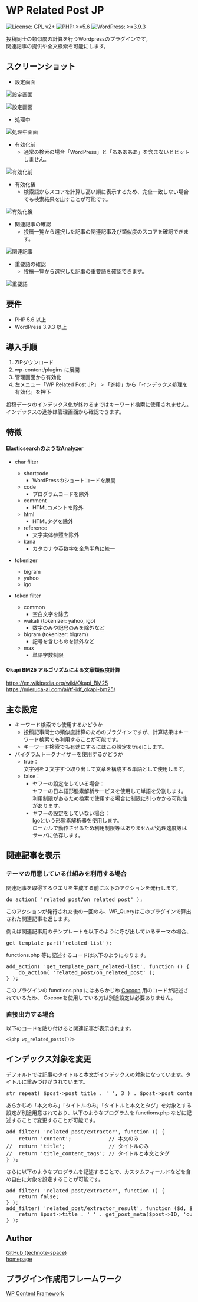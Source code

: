 # WP Related Post JP

[![License: GPL v2+](https://img.shields.io/badge/License-GPL%20v2%2B-blue.svg)](http://www.gnu.org/licenses/gpl-2.0.html)
[![PHP: >=5.6](https://img.shields.io/badge/PHP-%3E%3D5.6-orange.svg)](http://php.net/)
[![WordPress: >=3.9.3](https://img.shields.io/badge/WordPress-%3E%3D3.9.3-brightgreen.svg)](https://wordpress.org/)

投稿同士の類似度の計算を行うWordpressのプラグインです。  
関連記事の提供や全文検索を可能にします。

## スクリーンショット
- 設定画面

![設定画面](https://raw.githubusercontent.com/technote-space/wp-related-post-jp/master/screenshot-1.png)

![設定画面](https://raw.githubusercontent.com/technote-space/wp-related-post-jp/master/screenshot-7.png)

- 処理中

![処理中画面](https://raw.githubusercontent.com/technote-space/wp-related-post-jp/master/screenshot-2.png)

- 有効化前
  - 通常の検索の場合「WordPress」と「あああああ」を含まないとヒットしません。

![有効化前](https://raw.githubusercontent.com/technote-space/wp-related-post-jp/master/screenshot-3.png)

- 有効化後
  - 検索語からスコアを計算し高い順に表示するため、完全一致しない場合でも検索結果を出すことが可能です。

![有効化後](https://raw.githubusercontent.com/technote-space/wp-related-post-jp/master/screenshot-4.png)

- 関連記事の確認
  - 投稿一覧から選択した記事の関連記事及び類似度のスコアを確認できます。
  
![関連記事](https://raw.githubusercontent.com/technote-space/wp-related-post-jp/master/screenshot-5.png)

- 重要語の確認
  - 投稿一覧から選択した記事の重要語を確認できます。
 
![重要語](https://raw.githubusercontent.com/technote-space/wp-related-post-jp/master/screenshot-6.png)

## 要件
- PHP 5.6 以上
- WordPress 3.9.3 以上

## 導入手順
1. ZIPダウンロード  
2. wp-content/plugins に展開  
3. 管理画面から有効化  
4. 左メニュー「WP Related Post JP」 > 「進捗」から「インデックス処理を有効化」を押下

投稿データのインデックス化が終わるまではキーワード検索に使用されません。  
インデックスの進捗は管理画面から確認できます。

## 特徴
#### ElasticsearchのようなAnalyzer
- char filter  
  - shortcode
    - WordPressのショートコードを展開
  - code
    - プログラムコードを除外
  - comment
    - HTMLコメントを除外
  - html
    - HTMLタグを除外
  - reference
    - 文字実体参照を除外
  - kana
    - カタカナや英数字を全角半角に統一

- tokenizer  
  - bigram
  - yahoo
  - igo 
- token filter  
  - common
    - 空白文字を除去
  - wakati (tokenizer: yahoo, igo)
    - 数字のみや記号のみを除外など
  - bigram (tokenizer: bigram)
    - 記号を含むものを除外など
  - max
    - 単語字数制限

#### Okapi BM25 アルゴリズムによる文章類似度計算
https://en.wikipedia.org/wiki/Okapi_BM25  
https://mieruca-ai.com/ai/tf-idf_okapi-bm25/

## 主な設定
- キーワード検索でも使用するかどうか
  - 投稿記事同士の類似度計算のためのプラグインですが、計算結果はキーワード検索でも利用することが可能です。  
  - キーワード検索でも有効にするにはこの設定をtrueにします。
- バイグラムトークナイザーを使用するかどうか
  - true：  
  文字列を２文字ずつ取り出して文章を構成する単語として使用します。
  - false： 
    - ヤフーの設定をしている場合：  
    ヤフーの日本語形態素解析サービスを使用して単語を分割します。  
    利用制限があるため検索で使用する場合に制限に引っかかる可能性があります。
    - ヤフーの設定をしていない場合：  
    Igoという形態素解析器を使用します。  
    ローカルで動作させるため利用制限等はありませんが処理速度等はサーバに依存します。

## 関連記事を表示
### テーマの用意している仕組みを利用する場合
関連記事を取得するクエリを生成する前に以下のアクションを発行します。
<pre>
do_action( 'related_post/on_related_post' );
</pre>
このアクションが発行された後の一回のみ、WP_Queryはこのプラグインで算出された関連記事を返します。

例えば関連記事用のテンプレートを以下のように呼び出しているテーマの場合、
<pre>
get_template_part('related-list');
</pre>
functions.php 等に記述するコードは以下のようになります。
<pre>
add_action( 'get_template_part_related-list', function () {
	do_action( 'related_post/on_related_post' );
} );
</pre>
このプラグインの functions.php にはあらかじめ [Cocoon](https://wp-cocoon.com/) 用のコードが記述されているため、
Cocoonを使用している方は別途設定は必要ありません。

### 直接出力する場合
以下のコードを貼り付けると関連記事が表示されます。
```
<?php wp_related_posts()?>
```

## インデックス対象を変更
デフォルトでは記事のタイトルと本文がインデックスの対象になっています。タイトルに重みづけがされています。
<pre>
str_repeat( $post->post_title . ' ', 3 ) . $post->post_content;
</pre>
あらかじめ「本文のみ」「タイトルのみ」「タイトルと本文とタグ」を対象とする設定が別途用意されており、以下のようなプログラムを functions.php などに記述することで変更することが可能です。
<pre>
add_filter( 'related_post/extractor', function () {
	return 'content';            // 本文のみ
//	return 'title';              // タイトルのみ
//	return 'title_content_tags'; // タイトルと本文とタグ
} );
</pre>

さらに以下のようなプログラムを記述することで、カスタムフィールドなどを含め自由に対象を設定することが可能です。
<pre>
add_filter( 'related_post/extractor', function () {
	return false;
} );
add_filter( 'related_post/extractor_result', function ($d, $post) {
	return $post->title . ' ' . get_post_meta($post->ID, 'custom_field_key', true);
} );
</pre>

## Author
[GitHub (technote-space)](https://github.com/technote-space)  
[homepage](https://technote.space)

## プラグイン作成用フレームワーク
[WP Content Framework](https://github.com/wp-content-framework/core)
